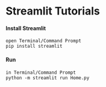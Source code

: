 # Streamlit Tutorials

#### Install Streamlit
```
open Terminal/Command Prompt
pip install streamlit
```

#### Run
```
in Terminal/Command Prompt
python -m streamlit run Home.py
```
